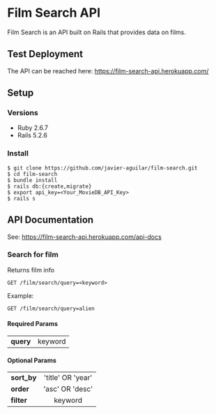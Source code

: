 # Film Search API

Film Search is an API built on Rails that provides data on films.

## Test Deployment

The API can be reached here: https://film-search-api.herokuapp.com/

## Setup

### Versions

- Ruby 2.6.7
- Rails 5.2.6

### Install

```shell
$ git clone https://github.com/javier-aguilar/film-search.git
$ cd film-search
$ bundle install
$ rails db:{create,migrate}
$ export api_key=<Your_MovieDB_API_Key>
$ rails s
```

## API Documentation

See: https://film-search-api.herokuapp.com/api-docs

### Search for film

Returns film info

```shell
GET /film/search/query=<keyword>
```

Example:

```shell
GET /film/search/query=alien
```

#### Required Params

|           |         |
| --------- | :-----: |
| **query** | keyword |

#### Optional Params

|             |                   |
| ----------- | :---------------: |
| **sort_by** | 'title' OR 'year' |
| **order**   |  'asc' OR 'desc'  |
| **filter**  |      keyword      |
